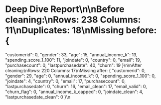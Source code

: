 # Deep Dive Report\n\nBefore cleaning:\nRows: 238 Columns: 11\nDuplicates: 18\nMissing before: {
  "customerid": 0,
  "gender": 33,
  "age": 15,
  "annual_income_k": 13,
  "spending_score_1_100": 11,
  "joindate": 0,
  "country": 0,
  "email": 19,
  "purchasecount": 0,
  "lastpurchasedate": 40,
  "churn": 19
}\n\nAfter cleaning:\nRows: 220 Columns: 17\nMissing after: {
  "customerid": 0,
  "gender": 29,
  "age": 0,
  "annual_income_k": 0,
  "spending_score_1_100": 0,
  "joindate": 4,
  "country": 0,
  "email": 17,
  "purchasecount": 0,
  "lastpurchasedate": 0,
  "churn": 16,
  "email_clean": 17,
  "email_valid": 0,
  "churn_flag": 0,
  "annual_income_k_capped": 0,
  "joindate_clean": 4,
  "lastpurchasedate_clean": 0
}\n